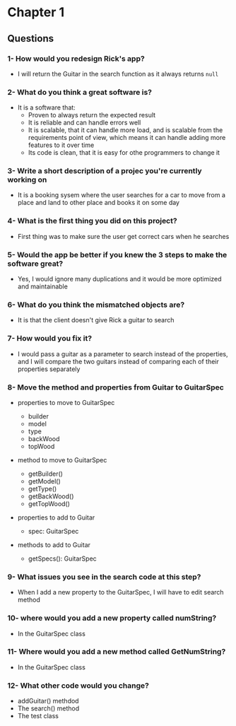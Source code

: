 # Chapter 1

## Questions

### 1- How would you redesign Rick's app?

- I will return the Guitar in the search function as it always returns `null`

### 2- What do you think a great software is?

- It is a software that:
  - Proven to always return the expected result
  - It is reliable and can handle errors well
  - It is scalable, that it can handle more load, and is scalable from the requirements point of view, which means it can handle adding more features to it over time
  - Its code is clean, that it is easy for othe programmers to change it

### 3- Write a short description of a projec you're currently working on

- It is a booking sysem where the user searches for a car to move from a place and land to other place and books it on some day

### 4- What is the first thing you did on this project?

- First thing was to make sure the user get correct cars when he searches

### 5- Would the app be better if you knew the 3 steps to make the software great?

- Yes, I would ignore many duplications and it would be more optimized and maintainable

### 6- What do you think the mismatched objects are?

- It is that the client doesn't give Rick a guitar to search

### 7- How would you fix it?

- I would pass a guitar as a parameter to search instead of the properties, and I will compare the two guitars instead of comparing each of their properties separately

### 8- Move the method and properties from Guitar to GuitarSpec

- properties to move to GuitarSpec
  - builder
  - model
  - type
  - backWood
  - topWood

- method to move to GuitarSpec
  - getBuilder()
  - getModel()
  - getType()
  - getBackWood()
  - getTopWood()

- properties to add to Guitar
  - spec: GuitarSpec

- methods to add to Guitar
  - getSpecs(): GuitarSpec

### 9- What issues you see in the search code at this step?

- When I add a new property to the GuitarSpec, I will have to edit search method

### 10- where would you add a new property called numString?

- In the GuitarSpec class

### 11- Where would you add a new method called GetNumString?

- In the GuitarSpec class

### 12- What other code would you change?

- addGuitar() methdod
- The search() method
- The test class

